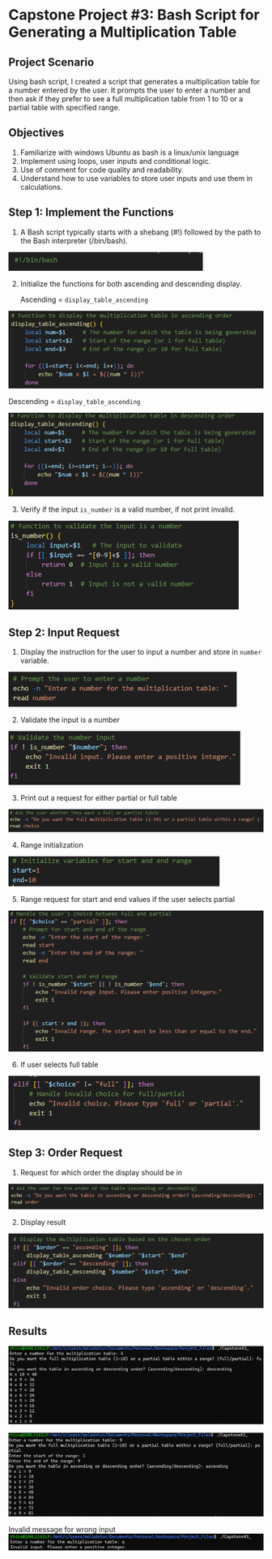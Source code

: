 # Capstone Project #3: Bash Script for Generating a Multiplication Table 

## Project Scenario

Using bash script, I created a script that generates a multiplication table for a number entered by the user. It prompts the user to enter a number and then ask if they prefer to see a full multiplication table from 1 to 10 or a partial table with specified range. 

## Objectives
1. Familiarize with windows Ubuntu as bash is a linux/unix language
2. Implement using loops, user inputs and conditional logic.
3. Use of comment for code quality and readability.
4. Understand how to use variables to store user inputs and use them in calculations. 

## Step 1: Implement the Functions

1. A Bash script typically starts with a shebang (#!) followed by the path to the Bash interpreter (/bin/bash).

![img1](./img/1.shebang.png)

2. Initialize the functions for both ascending and descending display.

    Ascending = `display_table_ascending`

![img2](./img/2.ascending.png)

Descending = `display_table_ascending`
   
![img3](./img/3.descending.png)

3. Verify if the input `is_number` is a valid number, if not print invalid.

![img4](./img/4.validate-input.png)

## Step 2: Input Request
1. Display the instruction for the user to input a number and store in `number` variable.

![img5](./img/5.input.png)

2. Validate the input is a number
 
![img6](./img/6.valii.png)

3. Print out a request for either partial or full table

![img7](./img/7.initial-print.png)

4. Range initialization

![img8](./img/8.range-initialization.png)

5. Range request for start and end values if the user selects partial

![img9](./img/9.partial-start-end.png)

6. If user selects full table

![img10](./img/10.full-range.png)

## Step 3: Order Request

1. Request for which order the display should be in

![img11](./img/11.order.png)

2. Display result 

![img12](./img/12.%20display_output.png)

## Results

![img13](./img/13.result1.png)

![img14](./img/14.result2.png)

Invalid message for wrong input
![img15](./img/15.result3.png)